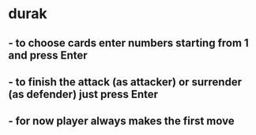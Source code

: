 # durak
## - to choose cards enter numbers starting from 1 and press Enter
## - to finish the attack (as attacker) or surrender (as defender) just press Enter
## - for now player always makes the first move
